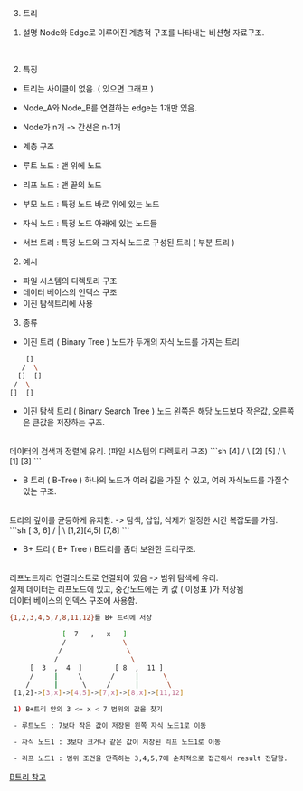 3. 트리

1) 설명
Node와 Edge로 이루어진 계층적 구조를 나타내는 비션형 자료구조.
</br>

2) 특징

- 트리는 사이클이 없음. ( 있으면 그래프 )
- Node_A와 Node_B를 연결하는 edge는 1개만 있음.
- Node가 n개 -> 간선은 n-1개

- 계층 구조
- 루트 노드 : 맨 위에 노드
- 리프 노드 : 맨 끝의 노드
- 부모 노드 : 특정 노드 바로 위에 있는 노드
- 자식 노드 : 특정 노드 아래에 있는 노드들
- 서브 트리 : 특정 노드와 그 자식 노드로 구성된 트리 ( 부분 트리 )

2) 예시

- 파일 시스템의 디렉토리 구조
- 데이터 베이스의 인덱스 구조
- 이진 탐색트리에 사용

3) 종류

- 이진 트리 ( Binary Tree )
노드가 두개의 자식 노드를 가지는 트리
```sh
    []
   /  \
  []  []
 /  \
[]  []
```

- 이진 탐색 트리 ( Binary Search Tree )
노드 왼쪽은 해당 노드보다 작은값, 오른쪽은 큰값을 저장하는 구조.
</br>
데이터의 검색과 정렬에 유리. (파일 시스템의 디렉토리 구조)
```sh
    [4]
   /  \
  [2]  [5]
 /  \
[1]  [3]
```

- B 트리 ( B-Tree )
하나의 노드가 여러 값을 가질 수 있고, 여러 자식노드를 가질수 있는 구조.
</br>
트리의 깊이를 균등하게 유지함. -> 탐색, 삽입, 삭제가 일정한 시간 복잡도를 가짐.
</br>
```sh
    [ 3, 6]
   /   |   \
[1,2][4,5] [7,8]
```


- B+ 트리 ( B+ Tree )
B트리를 좀더 보완한 트리구조.
</br>
리프노드끼리 연결리스트로 연결되어 있음 -> 범위 탐색에 유리.
</br>
실제 데이터는 리프노드에 있고, 중간노드에는 키 값 ( 이정표 )가 저장됨
</br>
데이터 베이스의 인덱스 구조에 사용함.

```sh
{1,2,3,4,5,7,8,11,12}를 B+ 트리에 저장

             [  7   ,   x   ]
             /              \
            /                \
           /                  \
     [  3  ,  4  ]        [ 8  ,  11 ]
     /     |     \       /     |      \
    /      |      \     /      |       \
 [1,2]->[3,x]->[4,5]->[7,x]->[8,x]->[11,12]

 1) B+트리 안의 3 <= x < 7 범위의 값을 찾기

 - 루트노드 : 7보다 작은 값이 저장된 왼쪽 자식 노드1로 이동

 - 자식 노드1 : 3보다 크거나 같은 값이 저장된 리프 노드1로 이동

 - 리프 노드1 : 범위 조건을 만족하는 3,4,5,7에 순차적으로 접근해서 result 전달함.
```

[B트리 참고](https://www.youtube.com/watch?v=ysb9BUyVcjw)